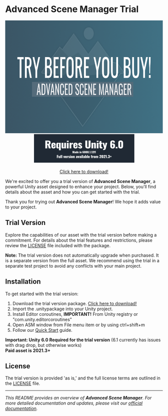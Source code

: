 # Advanced Scene Manager Trial


<p align="center">
  <img src="/trial/Trial.png" width="640" height="360" /><br />
  <img src="/trial/req.6.0.webp" width="321" height="91" /><br />
  <br />
  <a href="/trial/Advanced Scene Manager Trial.unitypackage">Click here to download!</a>
</p>



We're excited to offer you a trial version of **Advanced Scene Manager**, a powerful Unity asset designed to enhance your project. Below, you’ll find details about the asset and how you can get started with the trial.

Thank you for trying out **Advanced Scene Manager**! We hope it adds value to your project.

## Trial Version

Explore the capabilities of our asset with the trial version before making a commitment. For details about the trial features and restrictions, please review the [LICENSE](./LICENSE.md) file included with the package.

**Note:** The trial version does not automatically upgrade when purchased. It is a separate version from the full asset. We recommend using the trial in a separate test project to avoid any conflicts with your main project.

## Installation

To get started with the trial version:

1. Download the trial version package. [Click here to download!](/trial/Advanced%20Scene%20Manager%20Trial.unitypackage)
2. Import the .unitypackage into your Unity project.
3. Install Editor coroutines, **IMPORTANT!** From Unity registry or "com.unity.editorcoroutines"
4. Open ASM window from File menu item or by using ctrl+shift+m
5. Follow our [Quick Start](https://github.com/Lazy-Solutions/AdvancedSceneManager/blob/main/docs/guides/Quick%20start.md) guide.

**Important: Unity 6.0 Required for the trial version** (6.1 currently has issues with drag drop, but otherwise works) <br />
**Paid asset is 2021.3+**

## License

The trial version is provided 'as is,' and the full license terms are outlined in the [LICENSE](./LICENSE) file.

---

*This README provides an overview of **Advanced Scene Manager**. For more detailed documentation and updates, please visit our [official documentation](/).*
